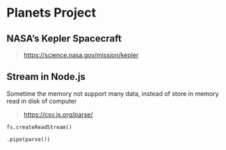 # Planets Project

## NASA’s Kepler Spacecraft

> https://science.nasa.gov/mission/kepler

## Stream in Node.js

Sometime the memory not support many data, instead of store in memory read in disk of computer

> https://csv.js.org/parse/

`fs.createReadStream()`

`.pipe(parse())`